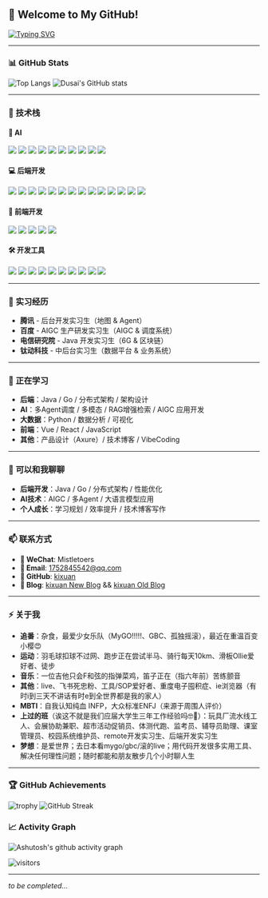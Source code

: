 ## 👋 Welcome to My GitHub!

[![Typing SVG](https://readme-typing-svg.demolab.com?font=Fira+Code&pause=1000&center=true&width=435&lines=%E4%B8%8D%E5%81%9C%E5%8E%98%E6%B8%85%E3%80%81%E4%B8%8D%E6%96%AD%E5%87%BA%E5%8F%91%E3%80%81%E4%B8%8D%E8%BF%9C%E4%B8%87%E9%87%8C)](https://git.io/typing-svg)

---

### 📊 **GitHub Stats**

![Top Langs](https://github-readme-stats.vercel.app/api/top-langs/?username=kixuan&layout=compact&hide=JavaScript,HTML,CSS,Vim%20Script&theme=transparent)  ![Dusai's GitHub stats](https://github-readme-stats.vercel.app/api?username=kixuan&show_icons=true&count_private=true&theme=ambient_gradient)   

---

### 🎯 **技术栈**

#### 🤖 **AI**
[![](https://img.shields.io/badge/-TensorFlow-FF6F00?style=flat-square&logo=tensorflow&logoColor=ffffff)](https://tensorflow.org/)
[![](https://img.shields.io/badge/-PyTorch-EE4C2C?style=flat-square&logo=pytorch&logoColor=ffffff)](https://pytorch.org/)
[![](https://img.shields.io/badge/-OpenAI-412991?style=flat-square&logo=openai&logoColor=ffffff)](https://openai.com/)
[![](https://img.shields.io/badge/-LangChain-00FF00?style=flat-square&logo=langchain&logoColor=000000)](https://langchain.com/)
[![](https://img.shields.io/badge/-AutoGen-0078D4?style=flat-square&logo=microsoft&logoColor=ffffff)](https://microsoft.github.io/autogen/)
[![](https://img.shields.io/badge/-Dify-6366F1?style=flat-square&logo=dify&logoColor=ffffff)](https://dify.ai/)
[![](https://img.shields.io/badge/-n8n-FF6B6B?style=flat-square&logo=n8n&logoColor=ffffff)](https://n8n.io/)
[![](https://img.shields.io/badge/-Pinecone-5A6351?style=flat-square&logo=pinecone&logoColor=ffffff)](https://www.pinecone.io/)
[![](https://img.shields.io/badge/-Weaviate-FAFAFA?style=flat-square&logo=weaviate&logoColor=000000)](https://weaviate.io/)
[![](https://img.shields.io/badge/-Chroma-FF6B35?style=flat-square&logo=chroma&logoColor=ffffff)](https://www.trychroma.com/)

#### 💻 **后端开发**
[![](https://img.shields.io/badge/-Java-007396?style=flat-square&logo=java&logoColor=ffffff)](https://www.java.com/)
[![](https://img.shields.io/badge/-Go-00ADD8?style=flat-square&logo=go&logoColor=ffffff)](https://go.dev/)
[![](https://img.shields.io/badge/-Python-3776AB?style=flat-square&logo=python&logoColor=ffffff)](https://www.python.org/)
[![](https://img.shields.io/badge/-Spring-6DB33F?style=flat-square&logo=spring&logoColor=ffffff)](https://spring.io/)
[![](https://img.shields.io/badge/-Spring%20Boot-6DB33F?style=flat-square&logo=spring-boot&logoColor=ffffff)](https://spring.io/projects/spring-boot)
[![](https://img.shields.io/badge/-MyBatis-000000?style=flat-square&logo=mybatis&logoColor=ffffff)](https://mybatis.org/)
[![](https://img.shields.io/badge/-MySQL-4479A1?style=flat-square&logo=mysql&logoColor=ffffff)](https://www.mysql.com/)
[![](https://img.shields.io/badge/-PostgreSQL-316192?style=flat-square&logo=postgresql&logoColor=ffffff)](https://www.postgresql.org/)
[![](https://img.shields.io/badge/-Redis-DC382D?style=flat-square&logo=redis&logoColor=ffffff)](https://redis.io/)
[![](https://img.shields.io/badge/-MongoDB-47A248?style=flat-square&logo=mongodb&logoColor=ffffff)](https://www.mongodb.com/)
[![](https://img.shields.io/badge/-RabbitMQ-FF6600?style=flat-square&logo=rabbitmq&logoColor=ffffff)](https://www.rabbitmq.com/)
[![](https://img.shields.io/badge/-Kafka-231F20?style=flat-square&logo=apache-kafka&logoColor=ffffff)](https://kafka.apache.org/)
[![](https://img.shields.io/badge/-Nginx-009639?style=flat-square&logo=nginx&logoColor=ffffff)](https://nginx.org/)
[![](https://img.shields.io/badge/-Linux-FCC624?style=flat-square&logo=linux&logoColor=ffffff)](https://www.linux.org/)

#### 🎨 **前端开发**
[![](https://img.shields.io/badge/-React-61DAFB?style=flat-square&logo=react&logoColor=ffffff)](https://reactjs.org/)
[![](https://img.shields.io/badge/-Vue.js-4FC08D?style=flat-square&logo=vue.js&logoColor=ffffff)](https://vuejs.org/)
[![](https://img.shields.io/badge/-JavaScript-F7DF1E?style=flat-square&logo=javascript&logoColor=ffffff)](https://developer.mozilla.org/en-US/docs/Web/JavaScript)
[![](https://img.shields.io/badge/-HTML5-E34F26?style=flat-square&logo=html5&logoColor=ffffff)](https://developer.mozilla.org/en-US/docs/Web/HTML)
[![](https://img.shields.io/badge/-CSS3-1572B6?style=flat-square&logo=css3&logoColor=ffffff)](https://developer.mozilla.org/en-US/docs/Web/CSS)

#### 🛠️ **开发工具**
[![](https://img.shields.io/badge/-Cursor-000000?style=flat-square&logo=cursor&logoColor=ffffff)](https://cursor.com/)
[![](https://img.shields.io/badge/-Claude%20Code-FF6B35?style=flat-square&logo=anthropic&logoColor=ffffff)](https://claude.ai/)
[![](https://img.shields.io/badge/-Git-F05032?style=flat-square&logo=git&logoColor=ffffff)](https://git-scm.com/)
[![](https://img.shields.io/badge/-Docker-2496ED?style=flat-square&logo=docker&logoColor=ffffff)](https://www.docker.com/)
[![](https://img.shields.io/badge/-VS%20Code-007ACC?style=flat-square&logo=visual-studio-code&logoColor=ffffff)](https://code.visualstudio.com/)
[![](https://img.shields.io/badge/-Postman-FF6C37?style=flat-square&logo=postman&logoColor=ffffff)](https://www.postman.com/)
[![](https://img.shields.io/badge/-IntelliJ%20IDEA-000000?style=flat-square&logo=intellij-idea&logoColor=ffffff)](https://www.jetbrains.com/idea/)
[![](https://img.shields.io/badge/-Maven-C71A36?style=flat-square&logo=apache-maven&logoColor=ffffff)](https://maven.apache.org/)
[![](https://img.shields.io/badge/-Gradle-02303A?style=flat-square&logo=gradle&logoColor=ffffff)](https://gradle.org/)
[![](https://img.shields.io/badge/-Jenkins-D24939?style=flat-square&logo=jenkins&logoColor=ffffff)](https://www.jenkins.io/)


---

### 💼 **实习经历**

- **腾讯** - 后台开发实习生（地图 & Agent）
- **百度** - AIGC 生产研发实习生（AIGC & 调度系统）
- **电信研究院** - Java 开发实习生（6G & 区块链）
- **钛动科技** - 中后台实习生（数据平台 & 业务系统）  

---

### 🌱 **正在学习**  

- **后端**：Java / Go / 分布式架构 / 架构设计
- **AI**：多Agent调度 / 多模态 / RAG增强检索 / AIGC 应用开发
- **大数据**：Python / 数据分析 / 可视化  
- **前端**：Vue / React / JavaScript  
- **其他**：产品设计（Axure）/ 技术博客 / VibeCoding

---

### 💬 **可以和我聊聊**  

- **后端开发**：Java / Go / 分布式架构 / 性能优化
- **AI技术**：AIGC / 多Agent / 大语言模型应用
- **个人成长**：学习规划 / 效率提升 / 技术博客写作  

---

### 📫 **联系方式** 

- **💬 WeChat**: Mistletoers  
- **📧 Email**: 1752845542@qq.com  
- **📌 GitHub**: [kixuan](https://github.com/kixuan)  
- **📖 Blog**: [kixuan New Blog](https://kixuans-organization.gitbook.io/blog)  && [kixuan Old Blog](https://kixuan.github.io/)

---

### ⚡ **关于我**  

- **追番**：杂食，最爱少女乐队（MyGO!!!!!、GBC、孤独摇滚），最近在重温百变小樱😍
- **运动**：羽毛球扣球不过网、跑步正在尝试半马、骑行每天10km、滑板Ollie爱好者、徒步
- **音乐**：一位吉他只会F和弦的指弹菜鸡，笛子正在（指六年前）苦练颤音
- **其他**：live、飞书死忠粉、工具/SOP爱好者、重度电子囤积症、ie浏览器（有时i到三天不讲话有时e到全世界都是我的家人）
- **MBTI**：自我认知纯血 INFP，大众标准ENFJ（来源于周围人评价）
- **上过的班**（诶这不就是我们应届大学生三年工作经验吗🤓🤞）：玩具厂流水线工人、会展协助兼职、超市活动促销员、体测代跑、监考员、辅导员助理、课室管理员、校园系统维护员、remote开发实习生、后端开发实习生
- **梦想**：是爱世界；去日本看mygo/gbc/滚的live；用代码开发很多实用工具、解决任何理性问题；随时都能和朋友散步几个小时聊人生

---

### 🏆 **GitHub Achievements**

![trophy](https://github-profile-trophy.vercel.app/?username=kixuan)  ![GitHub Streak](https://streak-stats.demolab.com/?user=kixuan)

### 📈 **Activity Graph**

![Ashutosh's github activity graph](https://github-readme-activity-graph.vercel.app/graph?username=kixuan&theme=react-dark)

![visitors](https://komarev.com/ghpvc/?username=kixuan&base=987&abbreviated=true&style=for-the-badge&color=blue)

---

*to be completed...*

